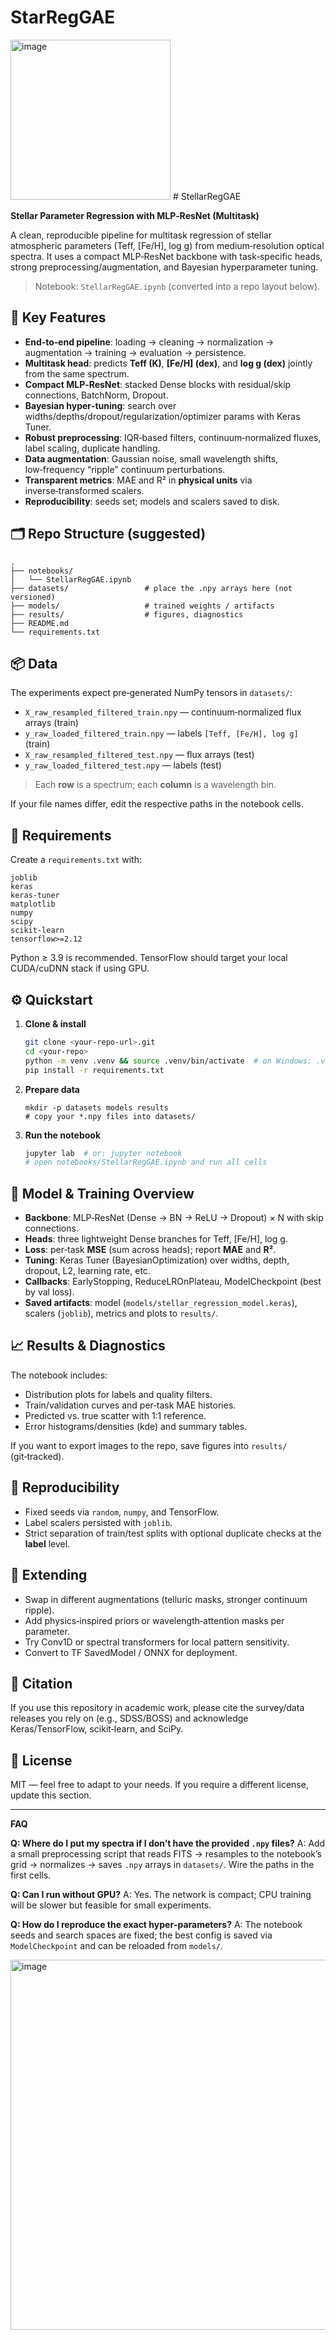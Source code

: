 # StarRegGAE
<img width="256" height="256" alt="image" src="https://github.com/user-attachments/assets/c3fb3c42-fa61-44d1-ac82-d24e13e50008" />
# StellarRegGAE

**Stellar Parameter Regression with MLP‑ResNet (Multitask)**

A clean, reproducible pipeline for multitask regression of stellar atmospheric parameters (Teff, [Fe/H], log g) from medium‑resolution optical spectra. It uses a compact MLP‑ResNet backbone with task‑specific heads, strong preprocessing/augmentation, and Bayesian hyperparameter tuning.

> Notebook: `StellarRegGAE.ipynb` (converted into a repo layout below).

## 🚀 Key Features

* **End‑to‑end pipeline**: loading → cleaning → normalization → augmentation → training → evaluation → persistence.
* **Multitask head**: predicts **Teff (K)**, **[Fe/H] (dex)**, and **log g (dex)** jointly from the same spectrum.
* **Compact MLP‑ResNet**: stacked Dense blocks with residual/skip connections, BatchNorm, Dropout.
* **Bayesian hyper‑tuning**: search over widths/depths/dropout/regularization/optimizer params with Keras Tuner.
* **Robust preprocessing**: IQR‑based filters, continuum‑normalized fluxes, label scaling, duplicate handling.
* **Data augmentation**: Gaussian noise, small wavelength shifts, low‑frequency “ripple” continuum perturbations.
* **Transparent metrics**: MAE and R² in **physical units** via inverse‑transformed scalers.
* **Reproducibility**: seeds set; models and scalers saved to disk.

## 🗂️ Repo Structure (suggested)

```
.
├── notebooks/
│   └── StellarRegGAE.ipynb
├── datasets/                 # place the .npy arrays here (not versioned)
├── models/                   # trained weights / artifacts
├── results/                  # figures, diagnostics
├── README.md
└── requirements.txt
```

## 📦 Data

The experiments expect pre‑generated NumPy tensors in `datasets/`:

* `X_raw_resampled_filtered_train.npy` — continuum‑normalized flux arrays (train)
* `y_raw_loaded_filtered_train.npy` — labels `[Teff, [Fe/H], log g]` (train)
* `X_raw_resampled_filtered_test.npy` — flux arrays (test)
* `y_raw_loaded_filtered_test.npy` — labels (test)

> Each **row** is a spectrum; each **column** is a wavelength bin.

If your file names differ, edit the respective paths in the notebook cells.

## 🧰 Requirements

Create a `requirements.txt` with:

```
joblib
keras
keras-tuner
matplotlib
numpy
scipy
scikit-learn
tensorflow>=2.12
```

Python ≥ 3.9 is recommended. TensorFlow should target your local CUDA/cuDNN stack if using GPU.

## ⚙️ Quickstart

1. **Clone & install**

   ```bash
   git clone <your-repo-url>.git
   cd <your-repo>
   python -m venv .venv && source .venv/bin/activate  # on Windows: .venv\Scripts\activate
   pip install -r requirements.txt
   ```

2. **Prepare data**

   ```
   mkdir -p datasets models results
   # copy your *.npy files into datasets/
   ```

3. **Run the notebook**

   ```bash
   jupyter lab  # or: jupyter notebook
   # open notebooks/StellarRegGAE.ipynb and run all cells
   ```

## 🧪 Model & Training Overview

* **Backbone**: MLP‑ResNet (Dense → BN → ReLU → Dropout) × N with skip connections.
* **Heads**: three lightweight Dense branches for Teff, [Fe/H], log g.
* **Loss**: per‑task **MSE** (sum across heads); report **MAE** and **R²**.
* **Tuning**: Keras Tuner (BayesianOptimization) over widths, depth, dropout, L2, learning rate, etc.
* **Callbacks**: EarlyStopping, ReduceLROnPlateau, ModelCheckpoint (best by val loss).
* **Saved artifacts**: model (`models/stellar_regression_model.keras`), scalers (`joblib`), metrics and plots to `results/`.

## 📈 Results & Diagnostics

The notebook includes:

* Distribution plots for labels and quality filters.
* Train/validation curves and per‑task MAE histories.
* Predicted vs. true scatter with 1:1 reference.
* Error histograms/densities (kde) and summary tables.

If you want to export images to the repo, save figures into `results/` (git‑tracked).

## 🔁 Reproducibility

* Fixed seeds via `random`, `numpy`, and TensorFlow.
* Label scalers persisted with `joblib`.
* Strict separation of train/test splits with optional duplicate checks at the **label** level.

## 🧩 Extending

* Swap in different augmentations (telluric masks, stronger continuum ripple).
* Add physics‑inspired priors or wavelength‑attention masks per parameter.
* Try Conv1D or spectral transformers for local pattern sensitivity.
* Convert to TF SavedModel / ONNX for deployment.

## 📜 Citation

If you use this repository in academic work, please cite the survey/data releases you rely on (e.g., SDSS/BOSS) and acknowledge Keras/TensorFlow, scikit‑learn, and SciPy.

## 📄 License

MIT — feel free to adapt to your needs. If you require a different license, update this section.

---

**FAQ**

**Q: Where do I put my spectra if I don’t have the provided `.npy` files?**
A: Add a small preprocessing script that reads FITS → resamples to the notebook’s grid → normalizes → saves `.npy` arrays in `datasets/`. Wire the paths in the first cells.

**Q: Can I run without GPU?**
A: Yes. The network is compact; CPU training will be slower but feasible for small experiments.

**Q: How do I reproduce the exact hyper‑parameters?**
A: The notebook seeds and search spaces are fixed; the best config is saved via `ModelCheckpoint` and can be reloaded from `models/`.


<img width="2126" height="592" alt="image" src="https://github.com/user-attachments/assets/f76a4850-1f4e-48e5-97bf-7b813f12134c" />
